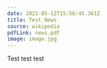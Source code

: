 ```yaml
---
date: 2021-05-12T15:56:45.361Z
title: Test News
source: wikipedia
pdfLink: news.pdf
image: image.jpg
---
```

Test test test
